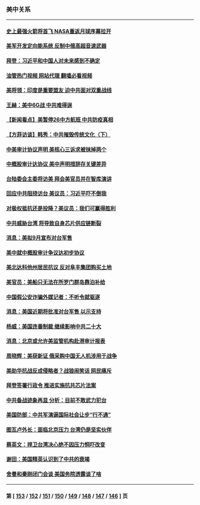 ### 美中关系
---
#### [史上最强火箭将首飞 NASA重返月球序幕拉开](../../pages/nf1412576/n13811587.md?08280445) 
#### [美军开发定向能系统 反制中俄高超音速武器](../../pages/nf1412576/n13811549.md?08280445) 
#### [拜登：习近平和中国人对未来感到不确定](../../pages/nf1412576/n13811569.md?08280445) 
#### [油管热门视频 网站代理 翻墙必看视频](http://209.222.30.114:81/youtube.html?08280445)
#### [美将领：印度是重要盟友 迫中共面对双重战线](../../pages/nf1412576/n13811405.md?08280445) 
#### [王赫：美中6G战 中共难得逞](../../pages/nf1412576/n13811350.md?08280445) 
#### [【新闻看点】美暂停26中方航班 中共防疫真相](../../pages/nf1412576/n13811010.md?08280445) 
#### [【方菲访谈】韩秀：中共摧毁传统文化（下）](../../pages/nf1412576/n13810993.md?08280445) 
#### [中美审计协议声明 美核心三诉求被抹掉两个](../../pages/nf1412576/n13810979.md?08280445) 
#### [中概股审计达协议 美中声明措辞存关键差异](../../pages/nf1412576/n13810973.md?08280445) 
#### [台陆委会主委将访美 拜会美官员并在智库演讲](../../pages/nf1412576/n13810778.md?08280445) 
#### [回应中共阻挠访台 美议员：习近平吓不倒我](../../pages/nf1412576/n13810941.md?08280445) 
#### [对极权抵抗还是投降？美议员：我们可赢得胜利](../../pages/nf1412576/n13810869.md?08280445) 
#### [中共威胁台湾 将导致自身芯片供应链断裂](../../pages/nf1412576/n13810928.md?08280445) 
#### [消息：美拟9月宣布对台军售](../../pages/nf1412576/n13810783.md?08280445) 
#### [美中就中概股审计争议达初步协议](../../pages/nf1412576/n13810874.md?08280445) 
#### [美北达科他州居民抗议 反对阜丰集团购买土地](../../pages/nf1412576/n13810771.md?08280445) 
#### [美官员：美船只无法在所罗门群岛靠泊补给](../../pages/nf1412576/n13810550.md?08280445) 
#### [中国假公安诈骗外媒记者：不听令就驱逐](../../pages/nf1412576/n13810359.md?08280445) 
#### [消息：美国近期将批准对台军售 以示支持](../../pages/nf1412576/n13810468.md?08280445) 
#### [杨威：美国连番制裁 继续影响中共二十大](../../pages/nf1412576/n13810387.md?08280445) 
#### [消息：北京或允许美监管机构赴港审计报表](../../pages/nf1412576/n13810238.md?08280445) 
#### [周晓辉：美获新证 俄采购中国无人机涉用于战争](../../pages/nf1412576/n13810279.md?08280445) 
#### [美助华抗战反成侵略者？战狼闹笑话 网民痛斥](../../pages/nf1412576/n13810107.md?08280445) 
#### [拜登签署行政令 推进实施抗共芯片法案](../../pages/nf1412576/n13810148.md?08280445) 
#### [中共备战迹象再显 分析：目前不敢武力犯台](../../pages/nf1412576/n13809682.md?08280445) 
#### [美国防部：中共军演逼国际社会让步“行不通”](../../pages/nf1412576/n13809806.md?08280445) 
#### [图瓦卢外长：面临北京压力 台湾仍是坚实伙伴](../../pages/nf1412576/n13809714.md?08280445) 
#### [蔡英文：捍卫台湾决心绝不因压力恫吓改变](../../pages/nf1412576/n13809665.md?08280445) 
#### [谢田：美国精英认识到了中共的衰竭](../../pages/nf1412576/n13809658.md?08280445) 
#### [舍曼和秦刚闭门会谈 美国务院透露谈了啥](../../pages/nf1412576/n13809463.md?08280445) 

---
#### 第 [ [153](./153.md?08280445) / [152](./152.md?08280445) / [151](./151.md?08280445) / [150](./150.md?08280445) / [149](./149.md?08280445) / [148](./148.md?08280445) / [147](./147.md?08280445) / [146](./146.md?08280445) ] 页
